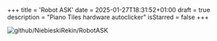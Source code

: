 +++
title = 'Robot ASK'
date = 2025-01-27T18:31:52+01:00
draft = true
description = "Piano Tiles hardware autoclicker"
isStarred = false
+++

![github/NiebieskiRekin/RobotASK](https://github.com/NiebieskiRekin/RobotASK)

